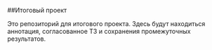 ##Итоговый проект

Это репозиторий для итогового проекта. Здесь будут находиться аннотация, согласованное ТЗ и сохранения промежуточных результатов.
